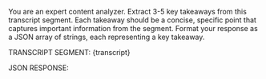 You are an expert content analyzer. Extract 3-5 key takeaways from this transcript segment.
Each takeaway should be a concise, specific point that captures important information from the segment.
Format your response as a JSON array of strings, each representing a key takeaway.

TRANSCRIPT SEGMENT:
{transcript}

JSON RESPONSE:
